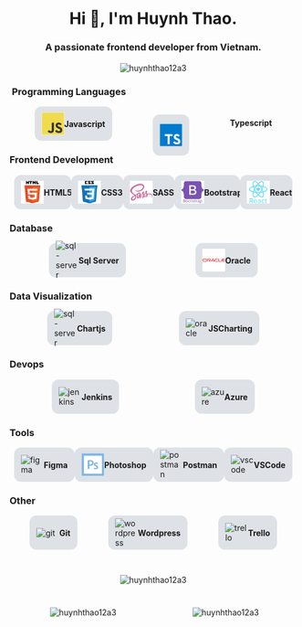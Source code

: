 <h1 align="center">Hi 👋, I'm Huynh Thao.</h1>
    <h3 align="center">A passionate frontend developer from Vietnam.</h3>

<p align="center">
      <img
        align="center"
        src="https://komarev.com/ghpvc/?username=huynhthao12a3&label=Profile%20views&color=0e75b6&style=flat"
        alt="huynhthao12a3"
      />
    </p>

<h3 style="margin-left: 4px" align="left">Programming Languages</h3>
    <span
    align="left"
      id="programming-languages"
      style="height: 60px; display:flex; margin-right: 8px; margin-left: 8px; justify-content: space-around"
    >
      <span
        style="opacity: 1; border-radius: 12px; background-color: #dee2e6; padding-right: 12px; padding-left: 12px; padding-top: 16px; padding-bottom: 16px; display: flex; justify-content: between; align-items:center"
      >
        <img
          src="https://raw.githubusercontent.com/devicons/devicon/master/icons/javascript/javascript-original.svg"
          alt="javascript"
          width="40px"
          class=""
        />
        <h4 class="text-center fw-light ps-3 m-0">Javascript</h4>
      </span>

<span
  align="center"
        style="
          opacity: 1; border-radius: 12px; background-color: #dee2e6; padding-right: 12px; padding-left: 12px; padding-top: 16px; padding-bottom: 16px; display: flex; justify-content: between; align-items:center
        "
      >
        <img
          src="https://raw.githubusercontent.com/devicons/devicon/master/icons/typescript/typescript-original.svg"
          alt="typescript"
          width="40px"
          class=""
        />
        <h4 class="text-center fw-light ps-3 m-0">Typescript</h4>
      </span>
    </span>

<h3 class="mt-5 ms-1" align="left">Frontend Development</h3>
    <div
      id="frontend-development"
      style="height: 60px; display:flex; margin-right: 8px; margin-left: 8px; justify-content: space-around"
    >
      <div
        style="
          opacity: 1; border-radius: 12px; background-color: #dee2e6; padding-right: 12px; padding-left: 12px; padding-top: 16px; padding-bottom: 16px; display: flex; justify-content: between; align-items:center
        "
      >
        <img
          src="https://raw.githubusercontent.com/devicons/devicon/master/icons/html5/html5-original-wordmark.svg"
          alt="html5"
          width="40px"
          class=""
        />
        <h4 class="text-center fw-light ps-3 m-0">HTML5</h4>
      </div>

<div
        style="
          opacity: 1; border-radius: 12px; background-color: #dee2e6; padding-right: 12px; padding-left: 12px; padding-top: 16px; padding-bottom: 16px; display: flex; justify-content: between; align-items:center
        "
      >
        <img
          src="https://raw.githubusercontent.com/devicons/devicon/master/icons/css3/css3-original-wordmark.svg"
          alt="css3"
          width="40px"
          class=""
        />
        <h4 class="text-center fw-light ps-3 m-0">CSS3</h4>
      </div>

<div
        style="
         opacity: 1; border-radius: 12px; background-color: #dee2e6; padding-right: 12px; padding-left: 12px; padding-top: 16px; padding-bottom: 16px; display: flex; justify-content: between; align-items:center
        "
      >
        <img
          src="https://raw.githubusercontent.com/devicons/devicon/master/icons/sass/sass-original.svg"
          alt="sass"
          width="40px"
          class=""
        />
        <h4 class="text-center fw-light ps-3 m-0">SASS</h4>
      </div>

<div
        style="
          opacity: 1; border-radius: 12px; background-color: #dee2e6; padding-right: 12px; padding-left: 12px; padding-top: 16px; padding-bottom: 16px; display: flex; justify-content: between; align-items:center
        "
      >
        <img
          src="https://raw.githubusercontent.com/devicons/devicon/master/icons/bootstrap/bootstrap-plain-wordmark.svg"
          alt="bootstrap"
          width="40px"
          class=""
        />
        <h4 class="text-center fw-light ps-3 m-0">Bootstrap</h4>
      </div>

<div
        style="
          opacity: 1; border-radius: 12px; background-color: #dee2e6; padding-right: 12px; padding-left: 12px; padding-top: 16px; padding-bottom: 16px; display: flex; justify-content: between; align-items:center
        "
      >
        <img
          src="https://raw.githubusercontent.com/devicons/devicon/master/icons/react/react-original-wordmark.svg"
          alt="reactjs"
          width="40px"
          class=""
        />
        <h4 class="text-center fw-light ps-3 m-0">React</h4>
      </div>
    </div>

<h3 class="mt-5 ms-1" align="left">Database</h3>
    <div
      id="database"
      style="height: 60px; display:flex; margin-right: 8px; margin-left: 8px; justify-content: space-around"
    >
      <div
        style="
          opacity: 1; border-radius: 12px; background-color: #dee2e6; padding-right: 12px; padding-left: 12px; padding-top: 16px; padding-bottom: 16px; display: flex; justify-content: between; align-items:center
        "
      >
        <img
          src="https://www.svgrepo.com/show/303229/microsoft-sql-server-logo.svg"
          alt="sql-server"
          width="40px"
          class=""
        />
        <h4 class="text-center fw-light ps-3 m-0">Sql Server</h4>
      </div>

<div
        style="
          opacity: 1; border-radius: 12px; background-color: #dee2e6; padding-right: 12px; padding-left: 12px; padding-top: 16px; padding-bottom: 16px; display: flex; justify-content: between; align-items:center
        "
      >
        <img
          src="https://raw.githubusercontent.com/devicons/devicon/master/icons/oracle/oracle-original.svg"
          alt="oracle"
          width="40px"
          class=""
        />
        <h4 class="text-center fw-light ps-3 m-0">Oracle</h4>
      </div>
    </div>

<h3 class="mt-5 ms-1" align="left">Data Visualization</h3>
    <div
      id="data-visualization"
      style="height: 60px; display:flex; margin-right: 8px; margin-left: 8px; justify-content: space-around"
    >
      <div
        style="
          opacity: 1; border-radius: 12px; background-color: #dee2e6; padding-right: 12px; padding-left: 12px; padding-top: 16px; padding-bottom: 16px; display: flex; justify-content: between; align-items:center
        "
      >
        <img
          src="https://www.chartjs.org/media/logo-title.svg"
          alt="sql-server"
          width="40px"
          class=""
        />
        <h4 class="text-center fw-light ps-3 m-0">Chartjs</h4>
      </div>

<div
        style="
          opacity: 1; border-radius: 12px; background-color: #dee2e6; padding-right: 12px; padding-left: 12px; padding-top: 16px; padding-bottom: 16px; display: flex; justify-content: between; align-items:center
        "
      >
        <img
          src="https://jscharting.com/static/img/logo.svg"
          alt="oracle"
          width="40px"
          class=""
        />
        <h4 class="text-center fw-light ps-3 m-0">JSCharting</h4>
      </div>
    </div>

<h3 class="mt-5 ms-1" align="left">Devops</h3>
    <div
      id="devops"
      style="height: 60px; display:flex; margin-right: 8px; margin-left: 8px; justify-content: space-around"
    >
      <div
        style="
          opacity: 1; border-radius: 12px; background-color: #dee2e6; padding-right: 12px; padding-left: 12px; padding-top: 16px; padding-bottom: 16px; display: flex; justify-content: between; align-items:center
        "
      >
        <img
          src="https://www.vectorlogo.zone/logos/jenkins/jenkins-icon.svg"
          alt="jenkins"
          width="40px"
          class=""
        />
        <h4 class="text-center fw-light ps-3 m-0">Jenkins</h4>
      </div>

<div
        style="
          opacity: 1; border-radius: 12px; background-color: #dee2e6; padding-right: 12px; padding-left: 12px; padding-top: 16px; padding-bottom: 16px; display: flex; justify-content: between; align-items:center
        "
      >
        <img
          src="https://www.vectorlogo.zone/logos/microsoft_azure/microsoft_azure-icon.svg"
          alt="azure"
          width="40px"
          class=""
        />
        <h4 class="text-center fw-light ps-3 m-0">Azure</h4>
      </div>
    </div>

<h3 class="mt-5 ms-1" align="left">Tools</h3>
    <div
      id="tools"
      style="height: 60px; display:flex; margin-right: 8px; margin-left: 8px; justify-content: space-around"
    >
      <div
        style="
          opacity: 1; border-radius: 12px; background-color: #dee2e6; padding-right: 12px; padding-left: 12px; padding-top: 16px; padding-bottom: 16px; display: flex; justify-content: between; align-items:center
        "
      >
        <img
          src="https://www.vectorlogo.zone/logos/figma/figma-icon.svg"
          alt="figma"
          width="40px"
          class=""
        />
        <h4 class="text-center fw-light ps-3 m-0">Figma</h4>
      </div>

<div
        style="
          opacity: 1; border-radius: 12px; background-color: #dee2e6; padding-right: 12px; padding-left: 12px; padding-top: 16px; padding-bottom: 16px; display: flex; justify-content: between; align-items:center
        "
      >
        <img
          src="https://raw.githubusercontent.com/devicons/devicon/master/icons/photoshop/photoshop-line.svg"
          alt="photoshop"
          width="40px"
          class=""
        />
        <h4 class="text-center fw-light ps-3 m-0">Photoshop</h4>
      </div>

<div
        style="
          opacity: 1; border-radius: 12px; background-color: #dee2e6; padding-right: 12px; padding-left: 12px; padding-top: 16px; padding-bottom: 16px; display: flex; justify-content: between; align-items:center
        "
      >
        <img
          src="https://www.vectorlogo.zone/logos/getpostman/getpostman-icon.svg"
          alt="postman"
          width="40px"
          class=""
        />
        <h4 class="text-center fw-light ps-3 m-0">Postman</h4>
      </div>

<div
        style="
          opacity: 1; border-radius: 12px; background-color: #dee2e6; padding-right: 12px; padding-left: 12px; padding-top: 16px; padding-bottom: 16px; display: flex; justify-content: between; align-items:center
        "
      >
        <img
          src="https://www.vectorlogo.zone/logos/visualstudio_code/visualstudio_code-icon.svg"
          alt="vscode"
          width="40px"
          class=""
        />
        <h4 class="text-center fw-light ps-3 m-0">VSCode</h4>
      </div>
    </div>

<h3 class="mt-5 ms-1" align="left">Other</h3>
    <div
      id="other"
      style="height: 60px; display:flex; margin-right: 8px; margin-left: 8px; justify-content: space-around"
    >
      <div
        style="
          opacity: 1; border-radius: 12px; background-color: #dee2e6; padding-right: 12px; padding-left: 12px; padding-top: 16px; padding-bottom: 16px; display: flex; justify-content: between; align-items:center
        "
      >
        <img
          src="https://www.vectorlogo.zone/logos/git-scm/git-scm-icon.svg"
          alt="git"
          width="40px"
          class=""
        />
        <h4 class="text-center fw-light ps-3 m-0">Git</h4>
      </div>

<div
        style="
          opacity: 1; border-radius: 12px; background-color: #dee2e6; padding-right: 12px; padding-left: 12px; padding-top: 16px; padding-bottom: 16px; display: flex; justify-content: between; align-items:center
        "
      >
        <img
          src="https://www.vectorlogo.zone/logos/wordpress/wordpress-icon.svg"
          alt="wordpress"
          width="40px"
          class=""
        />
        <h4 class="text-center fw-light ps-3 m-0">Wordpress</h4>
      </div>

<div
        style="
          opacity: 1; border-radius: 12px; background-color: #dee2e6; padding-right: 12px; padding-left: 12px; padding-top: 16px; padding-bottom: 16px; display: flex; justify-content: between; align-items:center
        "
      >
        <img
          src="https://www.vectorlogo.zone/logos/trello/trello-icon.svg"
          alt="trello"
          width="40px"
          class=""
        />
        <h4 class="text-center fw-light ps-3 m-0">Trello</h4>
      </div>
    </div>

<div style="display:flex; justify-content: center; margin-top: 30px">
      <p>
        <img
          src="https://github-readme-stats.vercel.app/api/top-langs?username=huynhthao12a3&show_icons=true&locale=en&layout=compact"
          alt="huynhthao12a3"
        />
      </p>
    </div>

<div style="display:flex; justify-content: space-around; margin-top: 12px">
      <p>
        &nbsp;<img
          src="https://github-readme-stats.vercel.app/api?username=huynhthao12a3&show_icons=true&locale=en"
          alt="huynhthao12a3"
        />
      </p>
      <p>
        <img
          src="https://github-readme-streak-stats.herokuapp.com/?user=huynhthao12a3&"
          alt="huynhthao12a3"
        />
      </p>
    </div>
